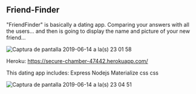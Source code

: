 ## Friend-Finder
"FriendFinder" is  basically a dating app.  Comparing your answers with all the users... and then is going to display the name and picture of your new friend... 

![Captura de pantalla 2019-06-14 a la(s) 23 01 58](https://user-images.githubusercontent.com/47344468/59546907-2dedb780-8efb-11e9-9eff-5294669b5cfb.png)


Heroku: https://secure-chamber-47442.herokuapp.com/


This dating app includes:
Express
Nodejs
Materialize css
css


![Captura de pantalla 2019-06-14 a la(s) 23 04 51](https://user-images.githubusercontent.com/47344468/59547029-b0777680-8efd-11e9-880b-fc39736f9aae.png)

